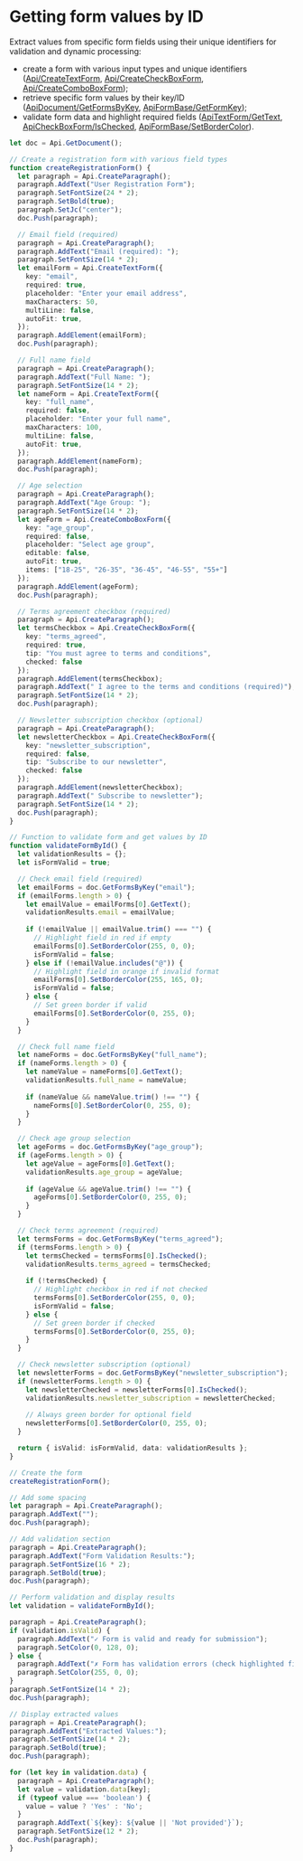 # Getting form values by ID

Extract values from specific form fields using their unique identifiers for validation and dynamic processing:

- create a form with various input types and unique identifiers ([Api/CreateTextForm](/docs/office-api/usage-api/form-api/Api/Methods/CreateTextForm.md), [Api/CreateCheckBoxForm](/docs/office-api/usage-api/form-api/Api/Methods/CreateCheckBoxForm.md), [Api/CreateComboBoxForm](/docs/office-api/usage-api/form-api/Api/Methods/CreateComboBoxForm.md));
- retrieve specific form values by their key/ID ([ApiDocument/GetFormsByKey](/docs/office-api/usage-api/text-document-api/ApiDocument/Methods/GetFormsByKey.md), [ApiFormBase/GetFormKey](/docs/office-api/usage-api/text-document-api/ApiFormBase/Methods/GetFormKey.md));
- validate form data and highlight required fields ([ApiTextForm/GetText](/docs/office-api/usage-api/text-document-api/ApiTextForm/Methods/GetText.md), [ApiCheckBoxForm/IsChecked](/docs/office-api/usage-api/text-document-api/ApiCheckBoxForm/Methods/IsChecked.md), [ApiFormBase/SetBorderColor](/docs/office-api/usage-api/text-document-api/ApiFormBase/Methods/SetBorderColor.md)).

```ts editor-pdf zoom=60
let doc = Api.GetDocument();

// Create a registration form with various field types
function createRegistrationForm() {
  let paragraph = Api.CreateParagraph();
  paragraph.AddText("User Registration Form");
  paragraph.SetFontSize(24 * 2);
  paragraph.SetBold(true);
  paragraph.SetJc("center");
  doc.Push(paragraph);

  // Email field (required)
  paragraph = Api.CreateParagraph();
  paragraph.AddText("Email (required): ");
  paragraph.SetFontSize(14 * 2);
  let emailForm = Api.CreateTextForm({
    key: "email",
    required: true,
    placeholder: "Enter your email address",
    maxCharacters: 50,
    multiLine: false,
    autoFit: true,
  });
  paragraph.AddElement(emailForm);
  doc.Push(paragraph);

  // Full name field
  paragraph = Api.CreateParagraph();
  paragraph.AddText("Full Name: ");
  paragraph.SetFontSize(14 * 2);
  let nameForm = Api.CreateTextForm({
    key: "full_name",
    required: false,
    placeholder: "Enter your full name",
    maxCharacters: 100,
    multiLine: false,
    autoFit: true,
  });
  paragraph.AddElement(nameForm);
  doc.Push(paragraph);

  // Age selection
  paragraph = Api.CreateParagraph();
  paragraph.AddText("Age Group: ");
  paragraph.SetFontSize(14 * 2);
  let ageForm = Api.CreateComboBoxForm({
    key: "age_group",
    required: false,
    placeholder: "Select age group",
    editable: false,
    autoFit: true,
    items: ["18-25", "26-35", "36-45", "46-55", "55+"]
  });
  paragraph.AddElement(ageForm);
  doc.Push(paragraph);

  // Terms agreement checkbox (required)
  paragraph = Api.CreateParagraph();
  let termsCheckbox = Api.CreateCheckBoxForm({
    key: "terms_agreed",
    required: true,
    tip: "You must agree to terms and conditions",
    checked: false
  });
  paragraph.AddElement(termsCheckbox);
  paragraph.AddText(" I agree to the terms and conditions (required)");
  paragraph.SetFontSize(14 * 2);
  doc.Push(paragraph);

  // Newsletter subscription checkbox (optional)
  paragraph = Api.CreateParagraph();
  let newsletterCheckbox = Api.CreateCheckBoxForm({
    key: "newsletter_subscription",
    required: false,
    tip: "Subscribe to our newsletter",
    checked: false
  });
  paragraph.AddElement(newsletterCheckbox);
  paragraph.AddText(" Subscribe to newsletter");
  paragraph.SetFontSize(14 * 2);
  doc.Push(paragraph);
}

// Function to validate form and get values by ID
function validateFormById() {
  let validationResults = {};
  let isFormValid = true;

  // Check email field (required)
  let emailForms = doc.GetFormsByKey("email");
  if (emailForms.length > 0) {
    let emailValue = emailForms[0].GetText();
    validationResults.email = emailValue;
    
    if (!emailValue || emailValue.trim() === "") {
      // Highlight field in red if empty
      emailForms[0].SetBorderColor(255, 0, 0);
      isFormValid = false;
    } else if (!emailValue.includes("@")) {
      // Highlight field in orange if invalid format
      emailForms[0].SetBorderColor(255, 165, 0);
      isFormValid = false;
    } else {
      // Set green border if valid
      emailForms[0].SetBorderColor(0, 255, 0);
    }
  }

  // Check full name field
  let nameForms = doc.GetFormsByKey("full_name");
  if (nameForms.length > 0) {
    let nameValue = nameForms[0].GetText();
    validationResults.full_name = nameValue;
    
    if (nameValue && nameValue.trim() !== "") {
      nameForms[0].SetBorderColor(0, 255, 0);
    }
  }

  // Check age group selection
  let ageForms = doc.GetFormsByKey("age_group");
  if (ageForms.length > 0) {
    let ageValue = ageForms[0].GetText();
    validationResults.age_group = ageValue;
    
    if (ageValue && ageValue.trim() !== "") {
      ageForms[0].SetBorderColor(0, 255, 0);
    }
  }

  // Check terms agreement (required)
  let termsForms = doc.GetFormsByKey("terms_agreed");
  if (termsForms.length > 0) {
    let termsChecked = termsForms[0].IsChecked();
    validationResults.terms_agreed = termsChecked;
    
    if (!termsChecked) {
      // Highlight checkbox in red if not checked
      termsForms[0].SetBorderColor(255, 0, 0);
      isFormValid = false;
    } else {
      // Set green border if checked
      termsForms[0].SetBorderColor(0, 255, 0);
    }
  }

  // Check newsletter subscription (optional)
  let newsletterForms = doc.GetFormsByKey("newsletter_subscription");
  if (newsletterForms.length > 0) {
    let newsletterChecked = newsletterForms[0].IsChecked();
    validationResults.newsletter_subscription = newsletterChecked;
    
    // Always green border for optional field
    newsletterForms[0].SetBorderColor(0, 255, 0);
  }

  return { isValid: isFormValid, data: validationResults };
}

// Create the form
createRegistrationForm();

// Add some spacing
let paragraph = Api.CreateParagraph();
paragraph.AddText("");
doc.Push(paragraph);

// Add validation section
paragraph = Api.CreateParagraph();
paragraph.AddText("Form Validation Results:");
paragraph.SetFontSize(16 * 2);
paragraph.SetBold(true);
doc.Push(paragraph);

// Perform validation and display results
let validation = validateFormById();

paragraph = Api.CreateParagraph();
if (validation.isValid) {
  paragraph.AddText("✓ Form is valid and ready for submission");
  paragraph.SetColor(0, 128, 0);
} else {
  paragraph.AddText("✗ Form has validation errors (check highlighted fields)");
  paragraph.SetColor(255, 0, 0);
}
paragraph.SetFontSize(14 * 2);
doc.Push(paragraph);

// Display extracted values
paragraph = Api.CreateParagraph();
paragraph.AddText("Extracted Values:");
paragraph.SetFontSize(14 * 2);
paragraph.SetBold(true);
doc.Push(paragraph);

for (let key in validation.data) {
  paragraph = Api.CreateParagraph();
  let value = validation.data[key];
  if (typeof value === 'boolean') {
    value = value ? 'Yes' : 'No';
  }
  paragraph.AddText(`${key}: ${value || 'Not provided'}`);
  paragraph.SetFontSize(12 * 2);
  doc.Push(paragraph);
}
```
